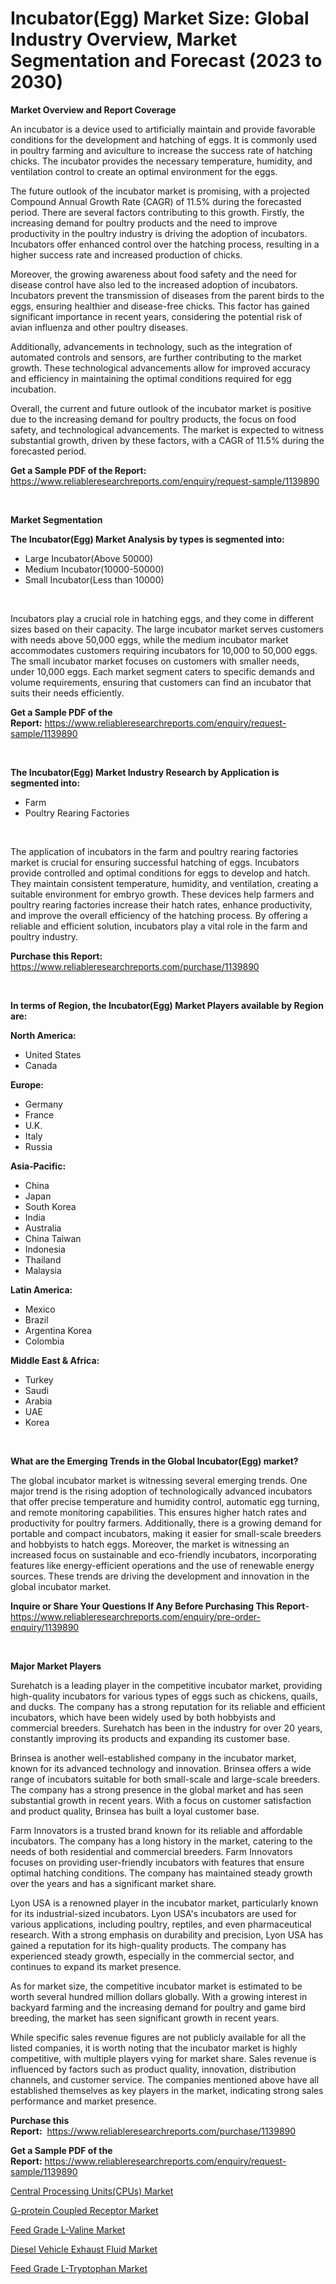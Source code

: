 <p><h1>Incubator(Egg) Market Size: Global Industry Overview, Market Segmentation and Forecast (2023 to 2030)</h1></p><p><strong>Market Overview and Report Coverage</strong></p>
<p><p>An incubator is a device used to artificially maintain and provide favorable conditions for the development and hatching of eggs. It is commonly used in poultry farming and aviculture to increase the success rate of hatching chicks. The incubator provides the necessary temperature, humidity, and ventilation control to create an optimal environment for the eggs.</p><p>The future outlook of the incubator market is promising, with a projected Compound Annual Growth Rate (CAGR) of 11.5% during the forecasted period. There are several factors contributing to this growth. Firstly, the increasing demand for poultry products and the need to improve productivity in the poultry industry is driving the adoption of incubators. Incubators offer enhanced control over the hatching process, resulting in a higher success rate and increased production of chicks.</p><p>Moreover, the growing awareness about food safety and the need for disease control have also led to the increased adoption of incubators. Incubators prevent the transmission of diseases from the parent birds to the eggs, ensuring healthier and disease-free chicks. This factor has gained significant importance in recent years, considering the potential risk of avian influenza and other poultry diseases.</p><p>Additionally, advancements in technology, such as the integration of automated controls and sensors, are further contributing to the market growth. These technological advancements allow for improved accuracy and efficiency in maintaining the optimal conditions required for egg incubation.</p><p>Overall, the current and future outlook of the incubator market is positive due to the increasing demand for poultry products, the focus on food safety, and technological advancements. The market is expected to witness substantial growth, driven by these factors, with a CAGR of 11.5% during the forecasted period.</p></p>
<p><strong>Get a Sample PDF of the Report:</strong> <a href="https://www.reliableresearchreports.com/enquiry/request-sample/1139890">https://www.reliableresearchreports.com/enquiry/request-sample/1139890</a></p>
<p>&nbsp;</p>
<p><strong>Market Segmentation</strong></p>
<p><strong>The Incubator(Egg) Market Analysis by types is segmented into:</strong></p>
<p><ul><li>Large Incubator(Above 50000)</li><li>Medium Incubator(10000-50000)</li><li>Small Incubator(Less than 10000)</li></ul></p>
<p>&nbsp;</p>
<p><p>Incubators play a crucial role in hatching eggs, and they come in different sizes based on their capacity. The large incubator market serves customers with needs above 50,000 eggs, while the medium incubator market accommodates customers requiring incubators for 10,000 to 50,000 eggs. The small incubator market focuses on customers with smaller needs, under 10,000 eggs. Each market segment caters to specific demands and volume requirements, ensuring that customers can find an incubator that suits their needs efficiently.</p></p>
<p><strong>Get a Sample PDF of the Report:</strong>&nbsp;<a href="https://www.reliableresearchreports.com/enquiry/request-sample/1139890">https://www.reliableresearchreports.com/enquiry/request-sample/1139890</a></p>
<p>&nbsp;</p>
<p><strong>The Incubator(Egg) Market Industry Research by Application is segmented into:</strong></p>
<p><ul><li>Farm</li><li>Poultry Rearing Factories</li></ul></p>
<p>&nbsp;</p>
<p><p>The application of incubators in the farm and poultry rearing factories market is crucial for ensuring successful hatching of eggs. Incubators provide controlled and optimal conditions for eggs to develop and hatch. They maintain consistent temperature, humidity, and ventilation, creating a suitable environment for embryo growth. These devices help farmers and poultry rearing factories increase their hatch rates, enhance productivity, and improve the overall efficiency of the hatching process. By offering a reliable and efficient solution, incubators play a vital role in the farm and poultry industry.</p></p>
<p><strong>Purchase this Report:</strong>&nbsp; <a href="https://www.reliableresearchreports.com/purchase/1139890">https://www.reliableresearchreports.com/purchase/1139890</a></p>
<p>&nbsp;</p>
<p><strong>In terms of Region, the Incubator(Egg) Market Players available by Region are:</strong></p>
<p>
    <p> <strong> North America: </strong>
        <ul>
            <li>United States</li>
            <li>Canada</li>
        </ul>
        </p> 
    <p> <strong> Europe: </strong>
        <ul>
            <li>Germany</li>
            <li>France</li>
            <li>U.K.</li>
            <li>Italy</li>
            <li>Russia</li>
        </ul>
        </p> 
    <p> <strong> Asia-Pacific: </strong>
        <ul>
            <li>China</li>
            <li>Japan</li>
            <li>South Korea</li>
            <li>India</li>
            <li>Australia</li>
            <li>China Taiwan</li>
            <li>Indonesia</li>
            <li>Thailand</li>
            <li>Malaysia</li>
        </ul>
        </p> 
    <p> <strong> Latin America: </strong>
        <ul>
            <li>Mexico</li>
            <li>Brazil</li>
            <li>Argentina Korea</li>
            <li>Colombia</li>
        </ul>
        </p> 
    <p> <strong> Middle East & Africa: </strong>
        <ul>
            <li>Turkey</li>
            <li>Saudi</li>
            <li>Arabia</li>
            <li>UAE</li>
            <li>Korea</li>
        </ul>
    </p>
    </p>
<p>&nbsp;</p>
<p><strong>What are the Emerging Trends in the Global Incubator(Egg) market?</strong></p>
<p><p>The global incubator market is witnessing several emerging trends. One major trend is the rising adoption of technologically advanced incubators that offer precise temperature and humidity control, automatic egg turning, and remote monitoring capabilities. This ensures higher hatch rates and productivity for poultry farmers. Additionally, there is a growing demand for portable and compact incubators, making it easier for small-scale breeders and hobbyists to hatch eggs. Moreover, the market is witnessing an increased focus on sustainable and eco-friendly incubators, incorporating features like energy-efficient operations and the use of renewable energy sources. These trends are driving the development and innovation in the global incubator market.</p></p>
<p><strong>Inquire or Share Your Questions If Any Before Purchasing This Report</strong>- <a href="https://www.reliableresearchreports.com/enquiry/pre-order-enquiry/1139890">https://www.reliableresearchreports.com/enquiry/pre-order-enquiry/1139890</a></p>
<p>&nbsp;</p>
<p><strong>Major Market Players</strong></p>
<p><p>Surehatch is a leading player in the competitive incubator market, providing high-quality incubators for various types of eggs such as chickens, quails, and ducks. The company has a strong reputation for its reliable and efficient incubators, which have been widely used by both hobbyists and commercial breeders. Surehatch has been in the industry for over 20 years, constantly improving its products and expanding its customer base.</p><p>Brinsea is another well-established company in the incubator market, known for its advanced technology and innovation. Brinsea offers a wide range of incubators suitable for both small-scale and large-scale breeders. The company has a strong presence in the global market and has seen substantial growth in recent years. With a focus on customer satisfaction and product quality, Brinsea has built a loyal customer base.</p><p>Farm Innovators is a trusted brand known for its reliable and affordable incubators. The company has a long history in the market, catering to the needs of both residential and commercial breeders. Farm Innovators focuses on providing user-friendly incubators with features that ensure optimal hatching conditions. The company has maintained steady growth over the years and has a significant market share.</p><p>Lyon USA is a renowned player in the incubator market, particularly known for its industrial-sized incubators. Lyon USA's incubators are used for various applications, including poultry, reptiles, and even pharmaceutical research. With a strong emphasis on durability and precision, Lyon USA has gained a reputation for its high-quality products. The company has experienced steady growth, especially in the commercial sector, and continues to expand its market presence.</p><p>As for market size, the competitive incubator market is estimated to be worth several hundred million dollars globally. With a growing interest in backyard farming and the increasing demand for poultry and game bird breeding, the market has seen significant growth in recent years.</p><p>While specific sales revenue figures are not publicly available for all the listed companies, it is worth noting that the incubator market is highly competitive, with multiple players vying for market share. Sales revenue is influenced by factors such as product quality, innovation, distribution channels, and customer service. The companies mentioned above have all established themselves as key players in the market, indicating strong sales performance and market presence.</p></p>
<p><strong>Purchase this Report:</strong>&nbsp;&nbsp;<a href="https://www.reliableresearchreports.com/purchase/1139890">https://www.reliableresearchreports.com/purchase/1139890</a></p>
<p></p>
<p><strong>Get a Sample PDF of the Report:</strong>&nbsp;<a href="https://www.reliableresearchreports.com/enquiry/request-sample/1139890">https://www.reliableresearchreports.com/enquiry/request-sample/1139890</a></p>
<p><p><a href="https://github.com/NorbertYates/Market-Research-Report-List-2/blob/main/central-processing-unitscpus-market.md">Central Processing Units(CPUs) Market</a></p><p><a href="https://www.linkedin.com/pulse/g-protein-coupled-receptor-market-research-report-provides/">G-protein Coupled Receptor Market</a></p><p><a href="https://medium.com/@yashreports27/feed-grade-l-valine-market-analysis-its-cagr-market-segmentation-and-global-industry-overview-dc312090a839">Feed Grade L-Valine Market</a></p><p><a href="https://www.linkedin.com/pulse/diesel-vehicle-exhaust-fluid-market-size-growth-forecast-from/">Diesel Vehicle Exhaust Fluid Market</a></p><p><a href="https://medium.com/@shiv151299/feed-grade-l-tryptophan-market-the-key-to-successful-business-strategy-forecast-till-2030-bebabe44851c">Feed Grade L-Tryptophan Market</a></p></p>